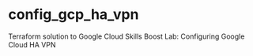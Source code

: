 # config_gcp_ha_vpn
Terraform solution to Google Cloud Skills Boost Lab: Configuring Google Cloud HA VPN
